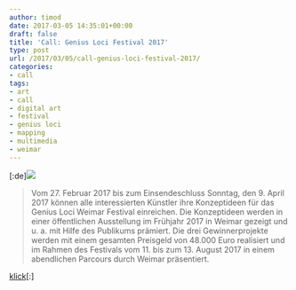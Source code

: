 ```yaml
---
author: timod
date: 2017-03-05 14:35:01+00:00
draft: false
title: 'Call: Genius Loci Festival 2017'
type: post
url: /2017/03/05/call-genius-loci-festival-2017/
categories:
- call
tags:
- art
- call
- digital art
- festival
- genius loci
- mapping
- multimedia
- weimar
---
```


[:de][![](https://www.fablab-neckar-alb.org/wp-content/uploads/2017/03/Bildschirmfoto-2017-03-05-um-15.32.39-1024x346.png)
](https://www.genius-loci-weimar.org/videomapping-wettbewerb/)


<blockquote>Vom 27. Februar 2017 bis zum Einsendeschluss Sonntag, den 9. April 2017 können alle interessierten Künstler ihre Konzeptideen für das Genius Loci Weimar Festival einreichen. Die Konzeptideen werden in einer öffentlichen Ausstellung im Frühjahr 2017 in Weimar gezeigt und u. a. mit Hilfe des Publikums prämiert. Die drei Gewinnerprojekte werden mit einem gesamten Preisgeld von 48.000 Euro realisiert und im Rahmen des Festivals vom 11. bis zum 13. August 2017 in einem abendlichen Parcours durch Weimar präsentiert.</blockquote>


[klick](https://www.genius-loci-weimar.org/videomapping-wettbewerb/)[:]
